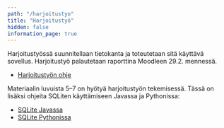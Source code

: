 ```yaml
---
path: "/harjoitustyo"
title: "Harjoitustyö"
hidden: false
information_page: true
---
```


Harjoitustyössä suunnitellaan tietokanta ja toteutetaan sitä käyttävä sovellus.
Harjoitustyö palautetaan raporttina Moodleen 29.2. mennessä.

* [Harjoitustyön ohje](/harjoitustyo-ohje)

Materiaalin luvuista 5–7 on hyötyä harjoitustyön tekemisessä.
Tässä on lisäksi ohjeita SQLiten käyttämiseen Javassa ja Pythonissa:

* [SQLite Javassa](/sqlite-java)
* [SQLite Pythonissa](/sqlite-python)
